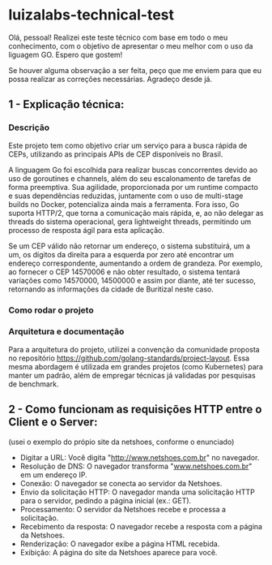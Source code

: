 # luizalabs-technical-test

Olá, pessoal! Realizei este teste técnico com base em todo o meu conhecimento, com o objetivo de apresentar o meu melhor com o uso da liguagem GO. Espero que gostem!

Se houver alguma observação a ser feita, peço que me enviem para que eu possa realizar as correções necessárias. Agradeço desde já.

## 1 - Explicação técnica:

### Descrição

Este projeto tem como objetivo criar um serviço para a busca rápida de CEPs, utilizando as principais APIs de CEP disponíveis no Brasil.

A linguagem Go foi escolhida para realizar buscas concorrentes devido ao uso de goroutines e channels, além do seu escalonamento de tarefas de forma preemptiva. Sua agilidade, proporcionada por um runtime compacto e suas dependências reduzidas, juntamente com o uso de multi-stage builds no Docker, potencializa ainda mais a ferramenta. Fora isso, Go suporta HTTP/2, que torna a comunicação mais rápida, e, ao não delegar as threads do sistema operacional, gera lightweight threads, permitindo um processo de resposta ágil para esta aplicação.

Se um CEP válido não retornar um endereço, o sistema substituirá, um a um, os dígitos da direita para a esquerda por zero até encontrar um endereço correspondente, aumentando a ordem de grandeza. Por exemplo, ao fornecer o CEP 14570006 e não obter resultado, o sistema tentará variações como 14570000, 14500000 e assim por diante, até ter sucesso, retornando as informações da cidade de Buritizal neste caso.

### Como rodar o projeto

### Arquitetura e documentação

Para a arquitetura do projeto, utilizei a convenção da comunidade proposta no repositório https://github.com/golang-standards/project-layout. Essa mesma abordagem é utilizada em grandes projetos (como Kubernetes) para manter um padrão, além de empregar técnicas já validadas por pesquisas de benchmark.

## 2 - Como funcionam as requisições HTTP entre o Client e o Server:

(usei o exemplo do própio site da netshoes, conforme o enunciado)

- Digitar a URL: Você digita "http://www.netshoes.com.br" no navegador.
- Resolução de DNS: O navegador transforma "www.netshoes.com.br" em um endereço IP.
- Conexão: O navegador se conecta ao servidor da Netshoes.
- Envio da solicitação HTTP: O navegador manda uma solicitação HTTP para o servidor, pedindo a página inicial (ex.: GET).
- Processamento: O servidor da Netshoes recebe e processa a solicitação.
- Recebimento da resposta: O navegador recebe a resposta com a página da Netshoes.
- Renderização: O navegador exibe a página HTML recebida.
- Exibição: A página do site da Netshoes aparece para você.

